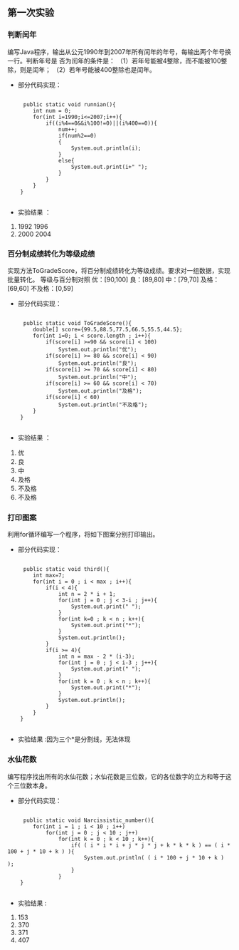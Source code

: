 ﻿## 第一次实验
### 判断闰年
编写Java程序，输出从公元1990年到2007年所有闰年的年号，每输出两个年号换一行。判断年号是
否为闰年的条件是：
（1）若年号能被4整除，而不能被100整除，则是闰年；
（2）若年号能被400整除也是闰年。
 - 部分代码实现：
 <pre><code>
	 public static void runnian(){
		int num = 0;
		for(int i=1990;i<=2007;i++){
			if((i%4==0&&i%100!=0)||(i%400==0)){
				num++;
				if(num%2==0)
				{
					System.out.println(i);
				}
				else{
					System.out.print(i+" ");
				}
			}
		}
	}
	</pre></code>
 - 实验结果	：
1. 1992 1996
2. 2000 2004
### 百分制成绩转化为等级成绩
实现方法ToGradeScore，将百分制成绩转化为等级成绩。要求对一组数据，实现批量转化。
等级与百分制对照
优：[90,100]
良：[89,80]
中：[79,70]
及格：[69,60]
不及格：[0,59]
 - 部分代码实现：
 <pre><code>
	 public static void ToGradeScore(){
		double[] score={99.5,88.5,77.5,66.5,55.5,44.5};
		for(int i=0; i < score.length ; i++){
			if(score[i] >=90 && score[i] < 100)
				System.out.println("优");
			if(score[i] >= 80 && score[i] < 90)
				System.out.println("良");
			if(score[i] >= 70 && score[i] < 80)
				System.out.println("中");
			if(score[i] >= 60 && score[i] < 70)
				System.out.println("及格");
			if(score[i] < 60)
				System.out.println("不及格");
		}	
	}
	</pre></code>
 - 实验结果	：
1. 优
2. 良
3. 中
4. 及格
5. 不及格
6. 不及格

### 打印图案
利用for循环编写一个程序，将如下图案分别打印输出。
 - 部分代码实现：
 <pre><code>
	 public static void third(){
		int max=7;
		for(int i = 0 ; i < max ; i++){
			if(i < 4){
				int n = 2 * i + 1;
				for(int j = 0 ; j < 3-i ; j++){
					System.out.print(" ");
				}
				for(int k=0 ; k < n ; k++){
					System.out.print("*");
				}
				System.out.println();
			}
			if(i >= 4){
				int n = max - 2 * (i-3);
				for(int j = 0 ; j < i-3 ; j++){
					System.out.print(" ");
				}
				for(int k = 0 ; k < n ; k++){
					System.out.print("*");
				}
				System.out.println();
			}		
		}
	}
	</pre></code>
 - 实验结果	:因为三个*是分割线，无法体现
 

### 水仙花数
编写程序找出所有的水仙花数；水仙花数是三位数，它的各位数字的立方和等于这个三位数本身。
 - 部分代码实现：
 <pre><code>
	 public static void Narcissistic_number(){
		for(int i = 1 ; i < 10 ; i++)
			for(int j = 0 ; j < 10 ; j++)
				for(int k = 0 ; k < 10 ; k++){
					if( ( i * i * i + j * j * j + k * k * k ) == ( i * 100 + j * 10 + k ) ){
						System.out.println( ( i * 100 + j * 10 + k ) );
					}
				}
	}
	</pre></code>
 - 实验结果	:
1. 153
2. 370
3. 371
4. 407

